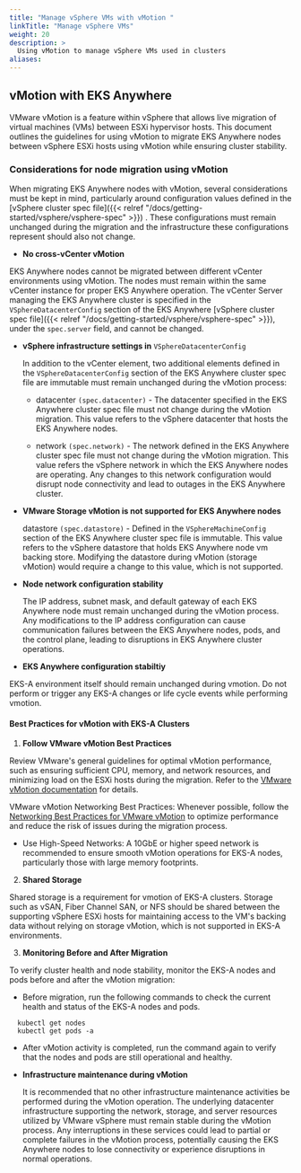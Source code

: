 ```yaml
---
title: "Manage vSphere VMs with vMotion "
linkTitle: "Manage vSphere VMs"
weight: 20
description: >
  Using vMotion to manage vSphere VMs used in clusters
aliases:
---
```


## vMotion with EKS Anywhere


VMware vMotion is a feature within vSphere that allows live migration of virtual machines (VMs) between ESXi hypervisor hosts. This document outlines the guidelines for using vMotion to migrate EKS Anywhere nodes between vSphere ESXi hosts using vMotion while ensuring cluster stability.

### Considerations for node migration using vMotion

When migrating EKS Anywhere nodes with vMotion, several considerations must be kept in mind, particularly around configuration values defined in the [vSphere cluster spec file]({{< relref "/docs/getting-started/vsphere/vsphere-spec" >}}) . These configurations must remain unchanged during the migration and the infrastructure these configurations represent should also not change.


* **No cross-vCenter vMotion**

EKS Anywhere nodes cannot be migrated between different vCenter environments using vMotion. The nodes must remain within the same vCenter instance for proper EKS Anywhere operation. The vCenter Server managing the EKS Anywhere cluster is specified in the `VSphereDatacenterConfig` section of the EKS Anywhere [vSphere cluster spec file]({{< relref "/docs/getting-started/vsphere/vsphere-spec" >}}), under the `spec.server` field, and cannot be changed.


* **vSphere infrastructure settings in** `VSphereDatacenterConfig`

  In addition to the vCenter element, two additional elements defined in the `VSphereDatacenterConfig` section of the EKS Anywhere cluster spec file are immutable must remain unchanged during the vMotion process:


  * datacenter `(spec.datacenter)` - The datacenter specified in the EKS Anywhere cluster spec file must not change during the vMotion migration. This value refers to the vSphere datacenter that hosts the EKS Anywhere nodes.


  * network `(spec.network)` - The network defined in the EKS Anywhere cluster spec file must not change during the vMotion migration. This value refers the vSphere network in which the EKS Anywhere nodes are operating. Any changes to this network configuration would disrupt node connectivity and lead to outages in the EKS Anywhere cluster.


* **VMware Storage vMotion is not supported for EKS Anywhere nodes**

  datastore `(spec.datastore)` - Defined in the `VSphereMachineConfig` section of the EKS Anywhere cluster spec file is immutable.  This value refers to the vSphere datastore that holds EKS Anywhere node vm backing store. Modifying the datastore during vMotion (storage vMotion) would require a change to this value, which is not supported.


* **Node network configuration stability**

  The IP address, subnet mask, and default gateway of each EKS Anywhere node must remain unchanged during the vMotion process. Any modifications to the IP address configuration can cause communication failures between the EKS Anywhere nodes, pods, and the control plane, leading to disruptions in EKS Anywhere  cluster operations.


* **EKS Anywhere configuration stabiltiy**

EKS-A environment itself should remain unchanged during vmotion.  Do not perform or trigger any EKS-A changes or life cycle events while performing vmotion.


#### Best Practices for vMotion with EKS-A Clusters

1. **Follow VMware vMotion Best Practices**

Review VMware's general guidelines for optimal vMotion performance, such as ensuring sufficient CPU, memory, and network resources, and minimizing load on the ESXi hosts during the migration. Refer to the [VMware vMotion documentation](https://docs.vmware.com/) for details.

VMware vMotion Networking Best Practices: Whenever possible, follow the [Networking Best Practices for VMware vMotion](https://docs.vmware.com/en/VMware-vSphere/7.0/com.vmware.vsphere.vcenterhost.doc/GUID-7DAD15D4-7F41-4913-9F16-567289E22977.html) to optimize performance and reduce the risk of issues during the migration process.

* Use High-Speed Networks: A 10GbE or higher speed network is recommended to ensure smooth vMotion operations for EKS-A nodes, particularly those with large memory footprints.


2. **Shared Storage**

Shared storage is a requirement for vmotion of EKS-A clusters.  Storage such as vSAN, Fiber Channel SAN, or NFS should be shared between the supporting vSphere ESXi hosts for maintaining access to the VM's backing data without relying on storage vMotion, which is not supported in EKS-A environments.


3. **Monitoring Before and After Migration**

To verify cluster health and node stability,  monitor the EKS-A nodes and pods before and after the vMotion migration:

* Before migration, run the following commands to check the current health and status of the EKS-A nodes and pods.

```
  kubectl get nodes
  kubectl get pods -a
```

  * After vMotion activity is completed, run the command again to verify that the nodes and pods are still operational and healthy.


* **Infrastructure maintenance during vMotion**

  It is recommended that no other infrastructure maintenance activities be performed during the vMotion operation. The underlying datacenter infrastructure supporting the network, storage, and server resources utilized by VMware vSphere must remain stable during the vMotion process. Any interruptions in these services could lead to partial or complete failures in the vMotion process, potentially causing the EKS Anywhere nodes to lose connectivity or experience disruptions in normal operations.
